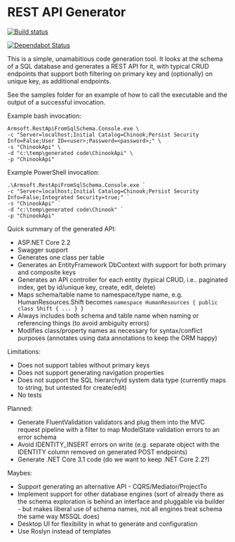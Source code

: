 # REST API Generator

[![Build status](https://ci.appveyor.com/api/projects/status/8c5pi7t1ccr33e7n/branch/master?svg=true)](https://ci.appveyor.com/project/kane-armstrong/rest-api-from-sql/branch/master)

[![Dependabot Status](https://api.dependabot.com/badges/status?host=github&repo=kane-armstrong/rest-api-from-sql)](https://dependabot.com)

This is a simple, unamabitious code generation tool. It looks at the schema of a SQL database 
and generates a REST API for it, with typical CRUD endpoints that support both filtering on 
primary key and (optionally) on unique key, as additional endpoints.

See the samples folder for an example of how to call the executable and the output of a successful invocation.

Example bash invocation:

```
Armsoft.RestApiFromSqlSchema.Console.exe \
-c "Server=localhost;Initial Catalog=Chinook;Persist Security Info=False;User ID=<user>;Password=<password>;" \
-s "ChinookApi" \
-d "c:\temp\generated code\ChinookApi" \
-p "ChinookApi"
```

Example PowerShell invocation:

```
.\Armsoft.RestApiFromSqlSchema.Console.exe `
-c "Server=localhost;Initial Catalog=Chinook;Persist Security Info=False;Integrated Security=true;" `
-s "ChinookApi" `
-d "c:\temp\generated code\Chinook" `
-p "ChinookApi" 
```

Quick summary of the generated API:

  * ASP.NET Core 2.2
  * Swagger support
  * Generates one class per table 
  * Generates an EntityFramework DbContext with support for both primary and composite keys
  * Generates an API controller for each entity (typical CRUD, i.e.. paginated index, get by id/unique key, create, edit, delete)
  * Maps schema/table name to namespace/type name, e.g. HumanResources.Shift becomes `namespace HumanResources { public class Shift { ... } }`
  * Always includes both schema and table name when naming or referencing things (to avoid ambiguity errors)
  * Modifies class/property names as necessary for syntax/conflict purposes (annotates using data annotations to keep the ORM happy)

Limitations:

  * Does not support tables without primary keys
  * Does not support generating navigation properties
  * Does not support the SQL hierarchyid system data type (currently maps to string, but untested for create/edit)
  * No tests

Planned:

  * Generate FluentValidation validators and plug them into the MVC request pipeline with a filter to map ModelState validation errors to an error schema
  * Avoid IDENTITY_INSERT errors on write (e.g. separate object with the IDENTITY column removed on generated POST endpoints)
  * Generate .NET Core 3.1 code (do we want to keep .NET Core 2.2?)

Maybes:

  * Support generating an alternative API - CQRS/Mediator/ProjectTo
  * Implement support for other database engines (sort of already there as the schema exploration is behind an interface and 
pluggable via builder - but makes liberal use of schema names, not all engines treat schema the same way MSSQL does)
  * Desktop UI for flexibility in what to generate and configuration
  * Use Roslyn instead of templates
